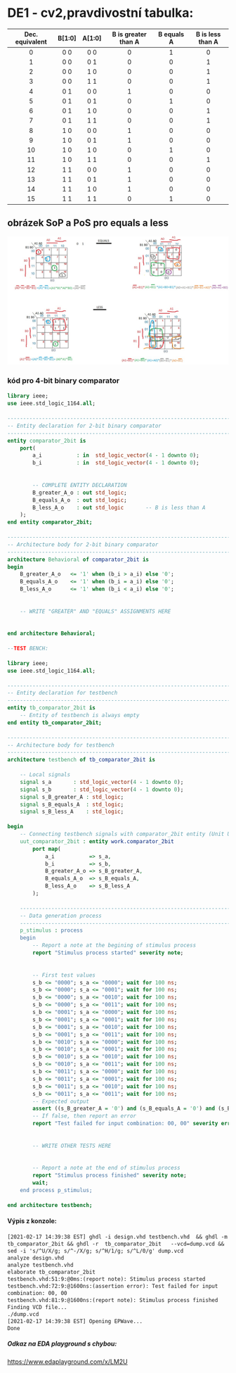# DE1 - cv2,pravdivostní tabulka:
| **Dec. equivalent** | **B[1:0]** | **A[1:0]** | **B is greater than A** | **B equals A** | **B is less than A** |
| :-: | :-: | :-: | :-: | :-: | :-: |
| 0 | 0 0 | 0 0 | 0 | 1 | 0 |
| 1 | 0 0 | 0 1 | 0 | 0 | 1 |
| 2 | 0 0 | 1 0 | 0 | 0 | 1 |
| 3 | 0 0 | 1 1 | 0 | 0 | 1 |
| 4 | 0 1 | 0 0 | 1 | 0 | 0 |
| 5 | 0 1 | 0 1 | 0 | 1 | 0 |
| 6 | 0 1 | 1 0 | 0 | 0 | 1 |
| 7 | 0 1 | 1 1 | 0 | 0 | 1 |
| 8 | 1 0 | 0 0 | 1 | 0 | 0 |
| 9 | 1 0 | 0 1 | 1 | 0 | 0 |
| 10 | 1 0 | 1 0 | 0 | 1 | 0 |
| 11 | 1 0 | 1 1 | 0 | 0 | 1 |
| 12 | 1 1 | 0 0 | 1 | 0 | 0 |
| 13 | 1 1 | 0 1 | 1 | 0 | 0 |
| 14 | 1 1 | 1 0 | 1 | 0 | 0 |
| 15 | 1 1 | 1 1 | 0 | 1 | 0 |

## obrázek SoP a PoS pro equals a less

![Karnaughovy mapy](images/mapa_de_cv2.jpg)


### kód pro 4-bit binary comparator
```vhdl
library ieee;
use ieee.std_logic_1164.all;

------------------------------------------------------------------------
-- Entity declaration for 2-bit binary comparator
------------------------------------------------------------------------
entity comparator_2bit is
    port(
        a_i           : in  std_logic_vector(4 - 1 downto 0);
        b_i           : in  std_logic_vector(4 - 1 downto 0);


        -- COMPLETE ENTITY DECLARATION
		B_greater_A_o : out std_logic;
		B_equals_A_o  : out std_logic;
        B_less_A_o    : out std_logic       -- B is less than A
    );
end entity comparator_2bit;

------------------------------------------------------------------------
-- Architecture body for 2-bit binary comparator
------------------------------------------------------------------------
architecture Behavioral of comparator_2bit is
begin
    B_greater_A_o   <= '1' when (b_i > a_i) else '0';
    B_equals_A_o    <= '1' when (b_i = a_i) else '0';
    B_less_A_o      <= '1' when (b_i < a_i) else '0';


    -- WRITE "GREATER" AND "EQUALS" ASSIGNMENTS HERE


end architecture Behavioral;

--TEST BENCH:

library ieee;
use ieee.std_logic_1164.all;

------------------------------------------------------------------------
-- Entity declaration for testbench
------------------------------------------------------------------------
entity tb_comparator_2bit is
    -- Entity of testbench is always empty
end entity tb_comparator_2bit;

------------------------------------------------------------------------
-- Architecture body for testbench
------------------------------------------------------------------------
architecture testbench of tb_comparator_2bit is

    -- Local signals
    signal s_a       : std_logic_vector(4 - 1 downto 0);
    signal s_b       : std_logic_vector(4 - 1 downto 0);
    signal s_B_greater_A : std_logic;
    signal s_B_equals_A  : std_logic;
    signal s_B_less_A    : std_logic;

begin
    -- Connecting testbench signals with comparator_2bit entity (Unit Under Test)
    uut_comparator_2bit : entity work.comparator_2bit
        port map(
            a_i           => s_a,
            b_i           => s_b,
            B_greater_A_o => s_B_greater_A,
            B_equals_A_o  => s_B_equals_A,
            B_less_A_o    => s_B_less_A
        );

    --------------------------------------------------------------------
    -- Data generation process
    --------------------------------------------------------------------
    p_stimulus : process
    begin
        -- Report a note at the begining of stimulus process
        report "Stimulus process started" severity note;


        -- First test values
        s_b <= "0000"; s_a <= "0000"; wait for 100 ns;
        s_b <= "0000"; s_a <= "0001"; wait for 100 ns;
        s_b <= "0000"; s_a <= "0010"; wait for 100 ns;
        s_b <= "0000"; s_a <= "0011"; wait for 100 ns;
        s_b <= "0001"; s_a <= "0000"; wait for 100 ns;
        s_b <= "0001"; s_a <= "0001"; wait for 100 ns;
        s_b <= "0001"; s_a <= "0010"; wait for 100 ns;
        s_b <= "0001"; s_a <= "0011"; wait for 100 ns;
        s_b <= "0010"; s_a <= "0000"; wait for 100 ns;
        s_b <= "0010"; s_a <= "0001"; wait for 100 ns;
        s_b <= "0010"; s_a <= "0010"; wait for 100 ns;
        s_b <= "0010"; s_a <= "0011"; wait for 100 ns;
        s_b <= "0011"; s_a <= "0000"; wait for 100 ns;
        s_b <= "0011"; s_a <= "0001"; wait for 100 ns;
        s_b <= "0011"; s_a <= "0010"; wait for 100 ns;
        s_b <= "0011"; s_a <= "0011"; wait for 100 ns;
        -- Expected output
        assert ((s_B_greater_A = '0') and (s_B_equals_A = '0') and (s_B_less_A = '1'))
        -- If false, then report an error
        report "Test failed for input combination: 00, 00" severity error;
        
        
        -- WRITE OTHER TESTS HERE


        -- Report a note at the end of stimulus process
        report "Stimulus process finished" severity note;
        wait;
    end process p_stimulus;

end architecture testbench;
```

#### Výpis z konzole:
```
[2021-02-17 14:39:38 EST] ghdl -i design.vhd testbench.vhd  && ghdl -m  tb_comparator_2bit && ghdl -r  tb_comparator_2bit   --vcd=dump.vcd && sed -i 's/^U/X/g; s/^-/X/g; s/^H/1/g; s/^L/0/g' dump.vcd 
analyze design.vhd
analyze testbench.vhd
elaborate tb_comparator_2bit
testbench.vhd:51:9:@0ms:(report note): Stimulus process started
testbench.vhd:72:9:@1600ns:(assertion error): Test failed for input combination: 00, 00
testbench.vhd:81:9:@1600ns:(report note): Stimulus process finished
Finding VCD file...
./dump.vcd
[2021-02-17 14:39:38 EST] Opening EPWave...
Done
```
##### Odkaz na EDA playground s chybou:
https://www.edaplayground.com/x/LM2U
